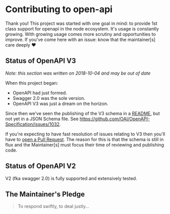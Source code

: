 # Contributing to open-api

Thank you!  This project was started with one goal in mind: to provide 1st class
support for openapi in the node ecosystem.  It's usage is constantly growing.  With
growing usage comes more scrutiny and opportunities to improve.  If you've come here
with an issue: know that the maintainer[s] care deeply :heart:

## Status of OpenAPI V3

_Note: this section was written on 2018-10-04 and may be out of date_

When this project began:
* OpenAPI had just formed.
* Swagger 2.0 was the sole version.
* OpenAPI V3 was just a dream on the horizon.

Since then we've seen the publishing of the V3 schema in a
[README](https://github.com/OAI/OpenAPI-Specification/blob/master/versions/3.0.0.md),
but not yet in a JSON Schema file.  See
https://github.com/OAI/OpenAPI-Specification/issues/1032.

If you're expecting to have fast resolution of issues relating to V3 then you'll have
to [open a Pull Request](https://github.com/kogosoftwarellc/open-api).  The reason for this is that the schema is still in flux and the Maintainer[s] must focus their time of reviewing and publishing code.

## Status of OpenAPI V2

V2 (fka swagger 2.0) is fully supported and extensively tested.

## The Maintainer's Pledge

> To respond swiftly, to deal justly...
